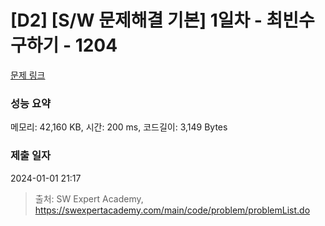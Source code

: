 # [D2] [S/W 문제해결 기본] 1일차 - 최빈수 구하기 - 1204 

[문제 링크](https://swexpertacademy.com/main/code/problem/problemDetail.do?contestProbId=AV13zo1KAAACFAYh) 

### 성능 요약

메모리: 42,160 KB, 시간: 200 ms, 코드길이: 3,149 Bytes

### 제출 일자

2024-01-01 21:17



> 출처: SW Expert Academy, https://swexpertacademy.com/main/code/problem/problemList.do